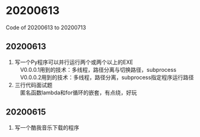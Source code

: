 # 20200613
Code of 20200613 to 20200713

## 20200613  
1. 写一个Py程序可以并行运行两个或两个以上的EXE  
&emsp;V0.0.0.1用到的技术：多线程，路径分离与切换路径，subprocess  
&emsp;V0.0.0.2用到的技术：多线程，路径分离，subprocess指定程序运行路径
2. 三行代码面试题  
&emsp;匿名函数lambda和for循环的嵌套，有点绕，好玩  
## 20200615
1. 写一个酷我音乐下载的程序